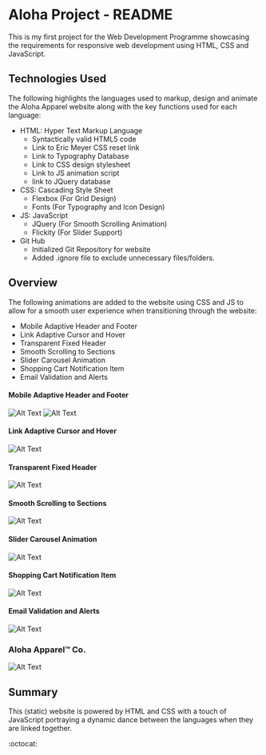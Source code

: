 # Aloha Project - README
This is my first project for the Web Development Programme showcasing the requirements for responsive web development using HTML, CSS and JavaScript.
## Technologies Used
The following highlights the languages used to markup, design and animate the Aloha Apparel website along with the key functions used for each language:
* HTML: Hyper Text Markup Language
  * Syntactically valid HTML5 code
  * Link to Eric Meyer CSS reset link
  * Link to Typography Database
  * Link to CSS design stylesheet
  * Link to JS animation script
  * link to JQuery database
* CSS:  Cascading Style Sheet
  * Flexbox     (For Grid Design)
  * Fonts       (For Typography and Icon Design)
* JS:   JavaScript
  * JQuery      (For Smooth Scrolling Animation)
  * Flickity    (For Slider Support)
* Git Hub
  * Initialized Git Repository for website
  * Added .ignore file to exclude unnecessary files/folders.

## Overview
The following animations are added to the website using CSS and JS to allow for a smooth user experience when transitioning through the website:
* Mobile Adaptive Header and Footer
* Link Adaptive Cursor and Hover
* Transparent Fixed Header
* Smooth Scrolling to Sections
* Slider Carousel Animation
* Shopping Cart Notification Item
* Email Validation and Alerts
#### Mobile Adaptive Header and Footer

![Alt Text](RMEImages/Adaptive&#32;Header.gif)
![Alt Text](RMEImages/Adaptive&#32;Footer.gif)

#### Link Adaptive Cursor and Hover

![Alt Text](/RMEImages/cursor&#32;and&#32;hover&#32;adaptation.gif)

#### Transparent Fixed Header

![Alt Text](RMEImages/Transparent&#32;fixed&#32;header.gif)

#### Smooth Scrolling to Sections

![Alt Text](https://media.giphy.com/media/vFKqnCdLPNOKc/giphy.gif)

#### Slider Carousel Animation

![Alt Text](/RMEImages/JS&#32;carousel.gif)

#### Shopping Cart Notification Item

![Alt Text](/RMEImages/Shopping&#32;cart&#32;notification.gif)

#### Email Validation and Alerts

![Alt Text](/RMEImages/email&#32;validation.gif)

### Aloha Apparel&trade; Co.

![Alt Text](/RMEImages/Version1.gif)

## Summary 

This (static) website is powered by HTML and CSS with a touch of JavaScript portraying a dynamic dance between the languages when they are linked together.

:octocat:
